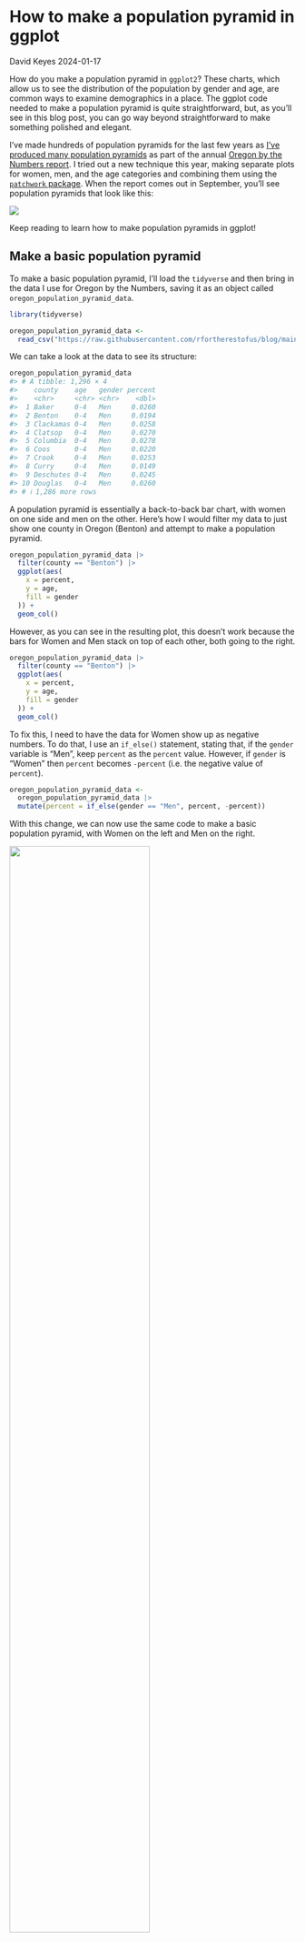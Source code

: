 # How to make a population pyramid in ggplot
David Keyes
2024-01-17

How do you make a population pyramid in `ggplot2`? These charts, which allow us to see the distribution of the population by gender and age, are common ways to examine demographics in a place. The ggplot code needed to make a population pyramid is quite straightforward, but, as you’ll see in this blog post, you can go way beyond straightforward to make something polished and elegant.

I’ve made hundreds of population pyramids for the last few years as [I’ve produced many population pyramids](https://rfortherestofus.com/2023/01/multiple-plots) as part of the annual [Oregon by the Numbers report](https://www.tfff.org/obtn). I tried out a new technique this year, making separate plots for women, men, and the age categories and combining them using the [`patchwork` package](https://patchwork.data-imaginist.com/). When the report comes out in September, you’ll see population pyramids that look like this:

![](2024-population-pyramid-benton.png)

Keep reading to learn how to make population pyramids in ggplot!

## Make a basic population pyramid

To make a basic population pyramid, I’ll load the `tidyverse` and then bring in the data I use for Oregon by the Numbers, saving it as an object called `oregon_population_pyramid_data`.

``` r
library(tidyverse)

oregon_population_pyramid_data <-
  read_csv("https://raw.githubusercontent.com/rfortherestofus/blog/main/population-pyramid-part-1/oregon_population_pyramid_data.csv")
```

We can take a look at the data to see its structure:

``` r
oregon_population_pyramid_data
#> # A tibble: 1,296 × 4
#>    county    age   gender percent
#>    <chr>     <chr> <chr>    <dbl>
#>  1 Baker     0-4   Men     0.0260
#>  2 Benton    0-4   Men     0.0194
#>  3 Clackamas 0-4   Men     0.0258
#>  4 Clatsop   0-4   Men     0.0270
#>  5 Columbia  0-4   Men     0.0278
#>  6 Coos      0-4   Men     0.0220
#>  7 Crook     0-4   Men     0.0253
#>  8 Curry     0-4   Men     0.0149
#>  9 Deschutes 0-4   Men     0.0245
#> 10 Douglas   0-4   Men     0.0260
#> # ℹ 1,286 more rows
```

A population pyramid is essentially a back-to-back bar chart, with women on one side and men on the other. Here’s how I would filter my data to just show one county in Oregon (Benton) and attempt to make a population pyramid.

``` r
oregon_population_pyramid_data |>
  filter(county == "Benton") |>
  ggplot(aes(
    x = percent,
    y = age,
    fill = gender
  )) +
  geom_col()
```

However, as you can see in the resulting plot, this doesn’t work because the bars for Women and Men stack on top of each other, both going to the right.

``` r
oregon_population_pyramid_data |>
  filter(county == "Benton") |>
  ggplot(aes(
    x = percent,
    y = age,
    fill = gender
  )) +
  geom_col()
```

To fix this, I need to have the data for Women show up as negative numbers. To do that, I use an `if_else()` statement, stating that, if the `gender` variable is “Men”, keep `percent` as the `percent` value. However, if `gender` is “Women” then `percent` becomes `-percent` (i.e. the negative value of `percent`).

``` r
oregon_population_pyramid_data <-
  oregon_population_pyramid_data |>
  mutate(percent = if_else(gender == "Men", percent, -percent))
```

With this change, we can now use the same code to make a basic population pyramid, with Women on the left and Men on the right.

<img src="population-pyramid-part-1_files/figure-commonmark/unnamed-chunk-6-1.png" style="width:70.0%" />

One thing I’ve always done in population pyramids for Oregon by the Numbers is to put the age labels in the center of the bars. I think it’s much easier for people to see them there than at the left, where they appear by default. To do this, I have used `geom_label()` to put the age labels in the center of the population pyramid. As

``` r
oregon_population_pyramid_data |>
  filter(county == "Benton") |>
  ggplot(
    aes(
      x = percent,
      y = age,
      fill = gender
    )
  ) +
  geom_col() +
  geom_label(
    aes(
      x = 0,
      label = age
    ),
    fill = "white",
    label.size = 0
  )
```

As you can see in the resulting plot, there are two issues:

1.  The age labels are not in the right order.
2.  The age labels cover up portions of the bars.

``` r
oregon_population_pyramid_data |>
  filter(county == "Benton") |>
  ggplot(
    aes(
      x = percent,
      y = age,
      fill = gender
    )
  ) +
  geom_col() +
  geom_label(
    aes(
      x = 0,
      label = age
    ),
    fill = "white",
    label.size = 0
  )
```

<img src="population-pyramid-part-1_files/figure-commonmark/unnamed-chunk-8-1.png" style="width:70.0%" />

We can fix the order by converting `age` to a factor. The `fct_inorder()` function from the `forcats` package makes `age` into a factor and sets its order to be the order that the values appear.

``` r
oregon_population_pyramid_data <-
  oregon_population_pyramid_data |>
  mutate(age = fct_inorder(age))
```

Now, reusing the same code, we see the age labels in the right order.

``` r
oregon_population_pyramid_data |>
  filter(county == "Benton") |>
  ggplot(
    aes(
      x = percent,
      y = age,
      fill = gender
    )
  ) +
  geom_col() +
  geom_label(
    aes(
      x = 0,
      label = age
    ),
    fill = "white",
    label.size = 0
  )
```

<img src="population-pyramid-part-1_files/figure-commonmark/unnamed-chunk-10-1.png" style="width:70.0%" />

The second issue – that the age labels cover up bars – is harder to fix. Depending on the size of the plots you ultimately output, some bars can be covered up entirely. Not ideal! To fix this, I decided to use a different approach: making separate plots for Women, Men, and the age labels and then stitching them together with the `patchwork` package. I’ll show you how this works and show you some of the other small tweaks I made along the way to make a polished population pyramid.

## Making a population pyramid using the `patchwork` package

To make our multi-plot population pyramid, I’ll create a plot for the women half and save it as `population_pyramid_women`. In addition to the code above, I’ve applied `theme_void()` to remove all of the elements except the bars themselves.

``` r
population_pyramid_women <-
  oregon_population_pyramid_data |>
  filter(county == "Benton") |>
  filter(gender == "Women") |>
  ggplot(aes(
    x = percent,
    y = age
  )) +
  geom_col() +
  theme_void()
```

I’ll do the same thing for men, saving it as `population_pyramid_men`.

``` r
population_pyramid_men <-
  oregon_population_pyramid_data |>
  filter(county == "Benton") |>
  filter(gender == "Men") |>
  ggplot(aes(
    x = percent,
    y = age
  )) +
  geom_col() +
  theme_void()
```

The magic comes by loading the `patchwork` package and stitching the two plots together. After we’ve loaded the `patchwork` package, we can combine two plots using the plus sign.

``` r
library(patchwork)

population_pyramid_women +
  population_pyramid_men
```

The result is the women and men plot back to back.

<img src="population-pyramid-part-1_files/figure-commonmark/unnamed-chunk-14-1.png" style="width:70.0%" />

Now we need to add the age labels in the center. To do this, we manually create a tibble called `age_labels`, which has all age categories. Applying `fct_inorder()` to the `age` variable ensures they appear in the right order when we plot.

``` r
age_labels <-
  tibble(
    age = c(
      "0-4",
      "5-9",
      "10-14",
      "15-19",
      "20-24",
      "25-29",
      "30-34",
      "35-39",
      "40-44",
      "45-49",
      "50-54",
      "55-59",
      "60-64",
      "65-69",
      "70-74",
      "75-79",
      "80-84",
      "85+"
    )
  ) |>
  mutate(
    age = fct_inorder(age)
  )
```

We can then use the `age_labels` object to create a plot with ggplot.

``` r
age_labels |>
  ggplot(
    aes(
      x = 1,
      y = age,
      label = age
    )
  ) +
  geom_text() +
  theme_void()
```

The plot is just the ages in a vertical list.

``` r
age_labels |>
  ggplot(
    aes(
      x = 1,
      y = age,
      label = age
    )
  ) +
  geom_text() +
  theme_void()
```

<img src="population-pyramid-part-1_files/figure-commonmark/unnamed-chunk-17-1.png" style="width:70.0%" />

I want to combine this plot with the women and men plot so I’ll save it as an object called `age_labels_plot`

``` r
age_labels_plot <-
  age_labels |>
  ggplot(
    aes(
      x = 1,
      y = age,
      label = age
    )
  ) +
  geom_text() +
  theme_void()
```

Now, I can add `age_labels_plot` to my combined plot.

``` r
population_pyramid_women +
  age_labels_plot +
  population_pyramid_men
```

This gives me a combined plot with women, the age labels, and men.

``` r
population_pyramid_women +
  age_labels_plot +
  population_pyramid_men
```

<img src="population-pyramid-part-1_files/figure-commonmark/unnamed-chunk-20-1.png" style="width:70.0%" />

By default, `patchwork` will make each plot the same width. For the population pyramid we’re making, we don’t need the age labels to be as wide as they are. We can use the `plot_layout()` function to set their widths manually. The code below sets the widths of the plots relative to each other. The women and men plots are 7.5 times the size of the age labels plot.

``` r
population_pyramid_women +
  age_labels_plot +
  population_pyramid_men +
  plot_layout( #<<
    widths = c(7.5, 1, 7.5) #<<
  ) #<<
```

The result looks much better!

<img src="population-pyramid-part-1_files/figure-commonmark/unnamed-chunk-22-1.png" style="width:70.0%" />

## Polishing our population pyramid

There is still a lot of work to get the type of polished population pyramids that I made for Oregon by the Numbers. The overall population pyramid looks better (and doesn’t have age labels covering up bars), but it is impossible to tell which bars are for women and which are for men. Additionally, after we applied `theme_void()`, we no longer have axis text showing what percents the bars correspond to. Let’s get started polishing our population pyramid!

### Distinguishing men and women

To begin, I’m going to add different colors to the women and men plots. This is done by manually setting the fill colors for women to a light green and men to a dark green (the hex values below are brand colors for the Ford Family Foundation, which publishes Oregon by the Numbers). Additionally, we use the `annotate()` function to manually place text labels for Women and Men in appropriate locations.

``` r
population_pyramid_women <-
  oregon_population_pyramid_data |>
  filter(county == "Benton") |>
  filter(gender == "Women") |>
  ggplot(aes(
    x = percent,
    y = age
  )) +
  geom_col(fill = "#A9C27F") + #<<
  annotate(
    #<<
    geom = "label", #<<
    x = -0.05, #<<
    y = 17, #<<
    label = "Women", #<<
    fill = "#A9C27F", #<<
    color = "grey30", #<<
    label.size = 0, #<<
    label.padding = unit(0.3, "lines") #<<
  ) + #<<
  theme_void()
```

``` r
population_pyramid_men <-
  oregon_population_pyramid_data |>
  filter(county == "Benton") |>
  filter(gender == "Men") |>
  ggplot(aes(
    x = percent,
    y = age
  )) +
  geom_col(fill = "#004f39") + #<<
  annotate(
    #<<
    geom = "label", #<<
    x = 0.05, #<<
    y = 17, #<<
    label = "Men", #<<
    fill = "#004f39", #<<
    color = "white", #<<
    label.size = 0, #<<
    label.padding = unit(0.3, "lines") #<<
  ) + #<<
  theme_void()
```

Combining the plots using `patchwork`, it’s already looking better!

<img src="population-pyramid-part-1_files/figure-commonmark/unnamed-chunk-25-1.png" style="width:70.0%" />

### Axis text

Next, we use the `theme()` function add x axis grid lines and text back (recall that `theme_void()` took them away). Here’s what this looks like for `population_pyramid_women` (we do the exact same thing for `population_pyramid_men`):

``` r
population_pyramid_women <-
  oregon_population_pyramid_data |>
  filter(county == "Benton") |>
  filter(gender == "Women") |>
  ggplot(aes(
    x = percent,
    y = age
  )) +
  geom_col(fill = "#A9C27F") +
  annotate(
    geom = "label",
    x = -0.05,
    y = 17,
    label = "Women",
    fill = "#A9C27F",
    color = "grey30",
    label.size = 0,
    label.padding = unit(0.3, "lines")
  ) +
  theme_void() +
  theme(
    #<<
    axis.text.x = element_text(), #<<
    panel.grid.major.x = element_line(color = "grey90") #<<
  ) #<<
```

In the resulting plot, it is now much easier to see the value of each bar.

<img src="population-pyramid-part-1_files/figure-commonmark/unnamed-chunk-28-1.png" style="width:70.0%" />

However, there are several issues with the axis text:

1.  The values are not easy to read (we’d much rather have 5% than 0.050).
2.  The values on women side are negative.
3.  The values on the women and men side are different, which just looks a bit odd.

Let’s deal with each of these issues.

#### Improve percents

The `scales` package is a lifesaver when it comes to formatting numbers. After loading it, we use the `label_percent()` function with `accuracy = 1` to make our axis text show up as whole numbers percents.

``` r
library(scales)

population_pyramid_women <-
  oregon_population_pyramid_data |>
  filter(county == "Benton") |>
  filter(gender == "Women") |>
  ggplot(aes(
    x = percent,
    y = age
  )) +
  geom_col(fill = "#A9C27F") +
  annotate(
    geom = "label",
    x = -0.05,
    y = 17,
    label = "Women",
    fill = "#A9C27F",
    color = "grey30",
    label.size = 0,
    label.padding = unit(0.3, "lines")
  ) +
  scale_x_continuous(
    labels = label_percent(accuracy = 1) #<<
  ) +
  theme_void() +
  theme(
    axis.text.x = element_text(),
    panel.grid.major.x = element_line(color = "grey90")
  )
```

``` r
population_pyramid_men <-
  oregon_population_pyramid_data |>
  filter(county == "Benton") |>
  filter(gender == "Men") |>
  ggplot(aes(
    x = percent,
    y = age
  )) +
  geom_col(fill = "#004f39") +
  annotate(
    geom = "label",
    x = 0.05,
    y = 17,
    label = "Men",
    fill = "#004f39",
    color = "white",
    label.size = 0,
    label.padding = unit(0.3, "lines")
  ) +
  scale_x_continuous(
    labels = label_percent(accuracy = 1) #<<
  ) +
  theme_void() +
  theme(
    axis.text.x = element_text(),
    panel.grid.major.x = element_line(color = "grey90")
  )
```

Note on the resulting plot how the x axis text is now formatted as easy-to-read percent values.

<img src="population-pyramid-part-1_files/figure-commonmark/unnamed-chunk-31-1.png" style="width:70.0%" />

However, the values on the women side are negative. To make them look better, we’re going to create a custom function, which takes the value the is to appear on the x axis, uses the base R `abs()` function to get the absolute value (e.g. turning -0.02 into 0.02), and then applies `label_percent(accuracy = 1)` to this.

``` r
population_pyramid_women <-
  oregon_population_pyramid_data |>
  filter(county == "Benton") |>
  filter(gender == "Women") |>
  ggplot(aes(
    x = percent,
    y = age
  )) +
  geom_col(fill = "#A9C27F") +
  annotate(
    geom = "label",
    x = -0.05,
    y = 17,
    label = "Women",
    fill = "#A9C27F",
    color = "grey30",
    label.size = 0,
    label.padding = unit(0.3, "lines")
  ) +
  scale_x_continuous(
    labels = function(x) label_percent(accuracy = 1)(abs(x)) #<<
  ) +
  theme_void() +
  theme(
    axis.text.x = element_text(),
    panel.grid.major.x = element_line(color = "grey90")
  )
```

``` r
population_pyramid_men <-
  oregon_population_pyramid_data |>
  filter(county == "Benton") |>
  filter(gender == "Men") |>
  ggplot(aes(
    x = percent,
    y = age
  )) +
  geom_col(fill = "#004f39") +
  annotate(
    geom = "label",
    x = 0.05,
    y = 17,
    label = "Men",
    fill = "#004f39",
    color = "white",
    label.size = 0,
    label.padding = unit(0.3, "lines")
  ) +
  scale_x_continuous(
    labels = function(x) label_percent(accuracy = 1)(abs(x)) #<<
  ) +
  theme_void() +
  theme(
    axis.text.x = element_text(),
    panel.grid.major.x = element_line(color = "grey90")
  )
```

<img src="population-pyramid-part-1_files/figure-commonmark/unnamed-chunk-34-1.png" style="width:70.0%" />

This looks much better! However, we can now more clearly see an additional issue: the breaks on the men side are uneven. Rather than 0%, 2%, 5%, and 8%, we’d rather have the value go up by 2%. The simplest way to do this is to use the `breaks_pretty()` function from the `scales` package.

### breaks_pretty()

``` r
population_pyramid_women <-
  oregon_population_pyramid_data |>
  filter(county == "Benton") |>
  filter(gender == "Women") |>
  ggplot(aes(
    x = percent,
    y = age
  )) +
  geom_col(fill = "#A9C27F") +
  annotate(
    geom = "label",
    x = -0.05,
    y = 17,
    label = "Women",
    fill = "#A9C27F",
    color = "grey30",
    label.size = 0,
    label.padding = unit(0.3, "lines")
  ) +
  scale_x_continuous(
    labels = function(x) label_percent(accuracy = 1)(abs(x)),
    breaks = breaks_pretty() #<<
  ) +
  theme_void() +
  theme(
    axis.text.x = element_text(),
    panel.grid.major.x = element_line(color = "grey90")
  )
```

``` r
population_pyramid_men <-
  oregon_population_pyramid_data |>
  filter(county == "Benton") |>
  filter(gender == "Men") |>
  ggplot(aes(
    x = percent,
    y = age
  )) +
  geom_col(fill = "#004f39") +
  annotate(
    geom = "label",
    x = 0.05,
    y = 17,
    label = "Men",
    fill = "#004f39",
    color = "white",
    label.size = 0,
    label.padding = unit(0.3, "lines")
  ) +
  scale_x_continuous(
    labels = function(x) label_percent(accuracy = 1)(abs(x)),
    breaks = breaks_pretty() #<<
  ) +
  theme_void() +
  theme(
    axis.text.x = element_text(),
    panel.grid.major.x = element_line(color = "grey90")
  )
```

The resulting plot has much more consistent breaks!

<img src="population-pyramid-part-1_files/figure-commonmark/unnamed-chunk-37-1.png" style="width:70.0%" />

We’re almost there! The breaks are consistent, but now we can see that the women side only goes out to 6% while the men side goes out to 8%. It would be nice if we could set the limits to be identical on both plots.

### Consistent limits on x axis

To do this, we need to calculate the maximum value of any age group, women or men, in our data. Below, I use the `slice_max()` function to keep only the top observation in the `percent` column. I then use the `pull()` function to get this as a single value.

``` r
max_percent <-
  oregon_population_pyramid_data |>
  filter(county == "Benton") |>
  slice_max(
    order_by = percent,
    n = 1
  ) |>
  pull(percent)
```

If we look at `max_percent`, we can see its value:

``` r
# : echo: false
max_percent
#> [1] 0.08987084
```

We can now use `max_percent` to set the limits of our plots. For the women plot, we set the limits to be `c(-max_percent, 0)`. That is, they go from -0.0898708 to 0.

``` r
population_pyramid_women <-
  oregon_population_pyramid_data |>
  filter(county == "Benton") |>
  filter(gender == "Women") |>
  ggplot(aes(
    x = percent,
    y = age
  )) +
  geom_col(fill = "#A9C27F") +
  annotate(
    geom = "label",
    x = -0.05,
    y = 17,
    label = "Women",
    fill = "#A9C27F",
    color = "grey30",
    label.size = 0,
    label.padding = unit(0.3, "lines")
  ) +
  scale_x_continuous(
    labels = function(x) label_percent(accuracy = 1)(abs(x)),
    breaks = breaks_pretty(),
    limits = c(-max_percent, 0) #<<
  ) +
  theme_void() +
  theme(
    axis.text.x = element_text(),
    panel.grid.major.x = element_line(color = "grey90")
  )
```

For men, they go from 0 to 0.0898708.

``` r
population_pyramid_men <-
  oregon_population_pyramid_data |>
  filter(county == "Benton") |>
  filter(gender == "Men") |>
  ggplot(aes(
    x = percent,
    y = age
  )) +
  geom_col(fill = "#004f39") +
  annotate(
    geom = "label",
    x = 0.05,
    y = 17,
    label = "Men",
    fill = "#004f39",
    color = "white",
    label.size = 0,
    label.padding = unit(0.3, "lines")
  ) +
  scale_x_continuous(
    labels = function(x) label_percent(accuracy = 1)(abs(x)),
    breaks = breaks_pretty(),
    limits = c(0, max_percent) #<<
  ) +
  theme_void() +
  theme(
    axis.text.x = element_text(),
    panel.grid.major.x = element_line(color = "grey90")
  )
```

When running this code, ggplot now sets the limits on both sides such that they look identical.

<img src="population-pyramid-part-1_files/figure-commonmark/unnamed-chunk-42-1.png" style="width:70.0%" />

And there we go! We’ve gone from a basic population pyramid plot to a polished one, with the help of the `patchwork` and `scales` packages.

Of course, the code we’ve written just works for one county (Benton). I’ll be back soon with a follow-up blog post showing how to turn what we’ve done into a function to make a population pyramid for any county in Oregon.

